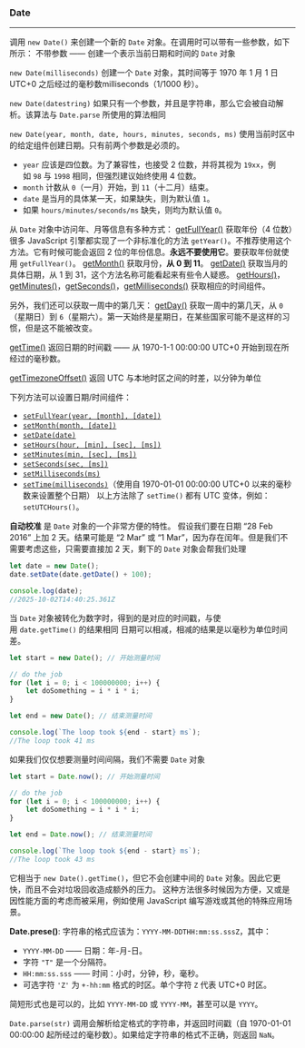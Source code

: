 ### Date
---
调用 `new Date()` 来创建一个新的 `Date` 对象。在调用时可以带有一些参数，如下所示：
不带参数 —— 创建一个表示当前日期和时间的 `Date` 对象

`new Date(milliseconds)`
创建一个 `Date` 对象，其时间等于 1970 年 1 月 1 日 UTC+0 之后经过的毫秒数milliseconds（1/1000 秒）。

`new Date(datestring)`
如果只有一个参数，并且是字符串，那么它会被自动解析。该算法与 `Date.parse` 所使用的算法相同

`new Date(year, month, date, hours, minutes, seconds, ms)`
使用当前时区中的给定组件创建日期。只有前两个参数是必须的。
- `year` 应该是四位数。为了兼容性，也接受 2 位数，并将其视为 `19xx`，例如 `98` 与 `1998` 相同，但强烈建议始终使用 4 位数。
- `month` 计数从 `0`（一月）开始，到 `11`（十二月）结束。
- `date` 是当月的具体某一天，如果缺失，则为默认值 `1`。
- 如果 `hours/minutes/seconds/ms` 缺失，则均为默认值 `0`。

从 `Date` 对象中访问年、月等信息有多种方式：
[getFullYear()](https://developer.mozilla.org/zh/docs/Web/JavaScript/Reference/Global_Objects/Date/getFullYear)
获取年份（4 位数）很多 JavaScript 引擎都实现了一个非标准化的方法 `getYear()`。不推荐使用这个方法。它有时候可能会返回 2 位的年份信息。**永远不要使用它**。要获取年份就使用 `getFullYear()`。
[getMonth()](https://developer.mozilla.org/zh/docs/Web/JavaScript/Reference/Global_Objects/Date/getMonth)
获取月份，**从 0 到 11**。
[getDate()](https://developer.mozilla.org/zh/docs/Web/JavaScript/Reference/Global_Objects/Date/getDate)
获取当月的具体日期，从 1 到 31，这个方法名称可能看起来有些令人疑惑。
[getHours()](https://developer.mozilla.org/zh/docs/Web/JavaScript/Reference/Global_Objects/Date/getHours)，[getMinutes()](https://developer.mozilla.org/zh/docs/Web/JavaScript/Reference/Global_Objects/Date/getMinutes)，[getSeconds()](https://developer.mozilla.org/zh/docs/Web/JavaScript/Reference/Global_Objects/Date/getSeconds)，[getMilliseconds()](https://developer.mozilla.org/zh/docs/Web/JavaScript/Reference/Global_Objects/Date/getMilliseconds)
获取相应的时间组件。

另外，我们还可以获取一周中的第几天：
[getDay()](https://developer.mozilla.org/zh/docs/Web/JavaScript/Reference/Global_Objects/Date/getDay)
获取一周中的第几天，从 `0`（星期日）到 `6`（星期六）。第一天始终是星期日，在某些国家可能不是这样的习惯，但是这不能被改变。

[getTime()](https://developer.mozilla.org/zh/docs/Web/JavaScript/Reference/Global_Objects/Date/getTime)
返回日期的时间戳 —— 从 1970-1-1 00:00:00 UTC+0 开始到现在所经过的毫秒数。

[getTimezoneOffset()](https://developer.mozilla.org/zh/docs/Web/JavaScript/Reference/Global_Objects/Date/getTimezoneOffset)
返回 UTC 与本地时区之间的时差，以分钟为单位

下列方法可以设置日期/时间组件：
- [`setFullYear(year, [month], [date])`](https://developer.mozilla.org/zh/docs/Web/JavaScript/Reference/Global_Objects/Date/setFullYear)
- [`setMonth(month, [date])`](https://developer.mozilla.org/zh/docs/Web/JavaScript/Reference/Global_Objects/Date/setMonth)
- [`setDate(date)`](https://developer.mozilla.org/zh/docs/Web/JavaScript/Reference/Global_Objects/Date/setDate)
- [`setHours(hour, [min], [sec], [ms])`](https://developer.mozilla.org/zh/docs/Web/JavaScript/Reference/Global_Objects/Date/setHours)
- [`setMinutes(min, [sec], [ms])`](https://developer.mozilla.org/zh/docs/Web/JavaScript/Reference/Global_Objects/Date/setMinutes)
- [`setSeconds(sec, [ms])`](https://developer.mozilla.org/zh/docs/Web/JavaScript/Reference/Global_Objects/Date/setSeconds)
- [`setMilliseconds(ms)`](https://developer.mozilla.org/zh/docs/Web/JavaScript/Reference/Global_Objects/Date/setMilliseconds)
- [`setTime(milliseconds)`](https://developer.mozilla.org/zh/docs/Web/JavaScript/Reference/Global_Objects/Date/setTime)（使用自 1970-01-01 00:00:00 UTC+0 以来的毫秒数来设置整个日期）
以上方法除了 `setTime()` 都有 UTC 变体，例如：`setUTCHours()`。

**自动校准** 是 `Date` 对象的一个非常方便的特性。
假设我们要在日期 “28 Feb 2016” 上加 2 天。结果可能是 “2 Mar” 或 “1 Mar”，因为存在闰年。但是我们不需要考虑这些，只需要直接加 2 天，剩下的 `Date` 对象会帮我们处理

```javascript
let date = new Date();
date.setDate(date.getDate() + 100);

console.log(date);
//2025-10-02T14:40:25.361Z
```

当 `Date` 对象被转化为数字时，得到的是对应的时间戳，与使用 `date.getTime()` 的结果相同
日期可以相减，相减的结果是以毫秒为单位时间差。
```javascript
let start = new Date(); // 开始测量时间

// do the job
for (let i = 0; i < 100000000; i++) {
    let doSomething = i * i * i;
}

let end = new Date(); // 结束测量时间

console.log(`The loop took ${end - start} ms`);
//The loop took 41 ms
```

如果我们仅仅想要测量时间间隔，我们不需要 `Date` 对象
```javascript
let start = Date.now(); // 开始测量时间

// do the job
for (let i = 0; i < 100000000; i++) {
    let doSomething = i * i * i;
}

let end = Date.now(); // 结束测量时间

console.log(`The loop took ${end - start} ms`);
//The loop took 43 ms
```

它相当于 `new Date().getTime()`，但它不会创建中间的 `Date` 对象。因此它更快，而且不会对垃圾回收造成额外的压力。
这种方法很多时候因为方便，又或是因性能方面的考虑而被采用，例如使用 JavaScript 编写游戏或其他的特殊应用场景。

**Date.prese()**:
字符串的格式应该为：`YYYY-MM-DDTHH:mm:ss.sssZ`，其中：
- `YYYY-MM-DD` —— 日期：年-月-日。
- 字符 `"T"` 是一个分隔符。
- `HH:mm:ss.sss` —— 时间：小时，分钟，秒，毫秒。
- 可选字符 `'Z'` 为 `+-hh:mm` 格式的时区。单个字符 `Z` 代表 UTC+0 时区。

简短形式也是可以的，比如 `YYYY-MM-DD` 或 `YYYY-MM`，甚至可以是 `YYYY`。

`Date.parse(str)` 调用会解析给定格式的字符串，并返回时间戳（自 1970-01-01 00:00:00 起所经过的毫秒数）。如果给定字符串的格式不正确，则返回 `NaN`。